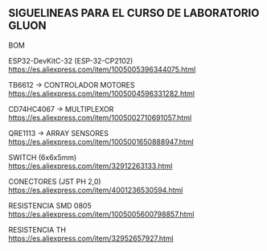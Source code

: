 SIGUELINEAS PARA EL CURSO DE LABORATORIO GLUON
--------------------------------------------------------------

BOM


ESP32-DevKitC-32 (ESP-32-CP2102) <br>
https://es.aliexpress.com/item/1005005396344075.html

TB6612 -> CONTROLADOR MOTORES <br>
https://es.aliexpress.com/item/1005004596331282.html

CD74HC4067 -> MULTIPLEXOR <br>
https://es.aliexpress.com/item/1005002710691057.html

QRE1113 -> ARRAY SENSORES <br>
https://es.aliexpress.com/item/1005001650888947.html

SWITCH (6x6x5mm) <br>
https://es.aliexpress.com/item/32912263133.html

CONECTORES (JST PH 2,0) <br>
https://es.aliexpress.com/item/4001236530594.html

RESISTENCIA SMD 0805 <br>
https://es.aliexpress.com/item/1005005600798857.html

RESISTENCIA TH <br>
https://es.aliexpress.com/item/32952657927.html
